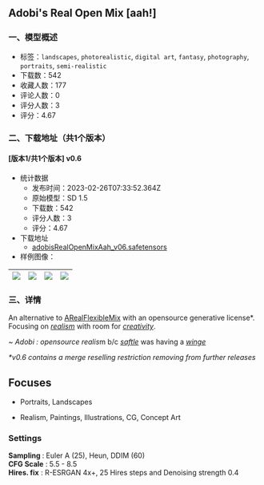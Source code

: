 ## Adobi's Real Open Mix [aah!]
### 一、模型概述

- 标签：`landscapes`, `photorealistic`, `digital art`, `fantasy`, `photography`, `portraits`, `semi-realistic`
- 下载数：542
- 收藏人数：177
- 评论人数：0
- 评分人数：3
- 评分：4.67

### 二、下载地址（共1个版本）

#### [版本1/共1个版本] v0.6

- 统计数据
  - 发布时间：2023-02-26T07:33:52.364Z
  - 原始模型：SD 1.5
  - 下载数：542
  - 评分人数：3
  - 评分：4.67
- 下载地址
  - [adobisRealOpenMixAah_v06.safetensors](https://civitai.com/api/download/models/15526)
- 样例图像：

| <img src="https://image.civitai.com/xG1nkqKTMzGDvpLrqFT7WA/18cf3cc2-63fb-4568-cc00-9cfc35be7000/width=450/154996.jpeg" /> | <img src="https://image.civitai.com/xG1nkqKTMzGDvpLrqFT7WA/7389c8da-084f-4081-bf7e-123df3774b00/width=450/154759.jpeg" /> | <img src="https://image.civitai.com/xG1nkqKTMzGDvpLrqFT7WA/802658d0-087a-430d-c17d-7fa9320a7100/width=450/154762.jpeg" /> | <img src="https://image.civitai.com/xG1nkqKTMzGDvpLrqFT7WA/1a27ae63-e71e-4a78-b998-1d96dd319600/width=450/154761.jpeg" /> |
| ---- | ---- | ---- | ---- |


### 三、详情
<p>An alternative to <a target="_blank" rel="ugc" href="https://civitai.com/models/7386/adobis-real-flexible-mix-aah?modelId=7386">ARealFlexibleMix</a> with an opensource generative license*. Focusing on <em><u>realism</u></em> with room for <em><u>creativity</u></em>.</p><p><em>~ Adobi : opensource realis</em>m b/c<em> </em><a target="_blank" rel="ugc" href="https://civitai.com/user/saftle"><em>saftle</em></a> was having a <a target="_blank" rel="ugc" href="https://civitai.com/models/7386/adobis-real-flexible-mix-aah?commentId=21433&amp;modal=commentThread"><em>winge</em></a></p><p><em>*v0.6 contains a merge reselling restriction removing from further releases</em></p><p></p><h2>Focuses</h2><ul><li><p>Portraits, Landscapes</p></li><li><p>Realism, Paintings, Illustrations, CG, Concept Art</p></li></ul><p></p><h3>Settings</h3><p><strong>Sampling </strong>: Euler A (25), Heun, DDIM (60)<br /><strong>CFG Scale</strong> : 5.5 - 8.5<br /><strong>Hires. fix</strong> : R-ESRGAN 4x+, 25 Hires steps and Denoising strength 0.4</p>